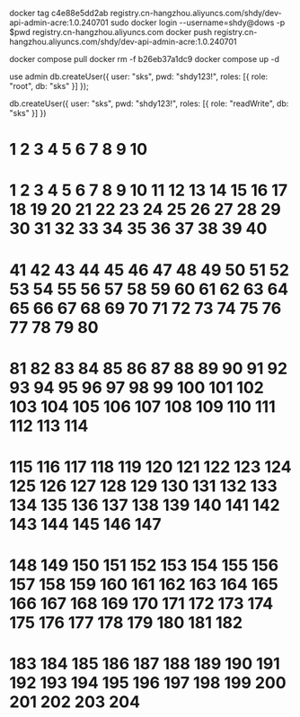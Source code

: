 docker tag c4e88e5dd2ab registry.cn-hangzhou.aliyuncs.com/shdy/dev-api-admin-acre:1.0.240701
sudo docker login --username=shdy@dows -p $pwd registry.cn-hangzhou.aliyuncs.com
docker push registry.cn-hangzhou.aliyuncs.com/shdy/dev-api-admin-acre:1.0.240701

docker compose pull
docker rm -f b26eb37a1dc9
docker compose up -d

use admin
db.createUser({
user: "sks",
pwd: "shdy123!",
roles: [{ role: "root", db: "sks" }]
});

db.createUser({ user: "sks", pwd: "shdy123!", roles: [{ role: "readWrite", db: "sks" }] })

#  1 2 3 4 5 6 7 8 9 10
#  1 2 3 4 5 6 7 8 9 10 11 12 13 14 15 16 17 18 19 20 21 22 23 24 25 26 27 28 29 30 31 32 33 34 35 36 37 38 39 40
#  41 42 43 44 45 46 47 48 49 50 51 52 53 54 55 56 57 58 59 60 61 62 63 64 65 66 67 68 69 70 71 72 73 74 75 76 77 78 79 80
#  81 82 83 84 85 86 87 88 89 90 91 92 93 94 95 96 97 98 99 100 101 102 103 104 105 106 107 108 109 110 111 112 113 114
#  115 116 117 118 119 120 121 122 123 124 125 126 127 128 129 130 131 132 133 134 135 136 137 138 139 140 141 142 143 144 145 146 147
# 148 149 150 151 152 153 154 155 156 157 158 159 160 161 162 163 164 165 166 167 168 169 170 171 172 173 174 175 176 177 178 179 180 181 182
# 183 184 185 186 187 188 189 190 191 192 193 194 195 196 197 198 199 200 201 202 203 204
